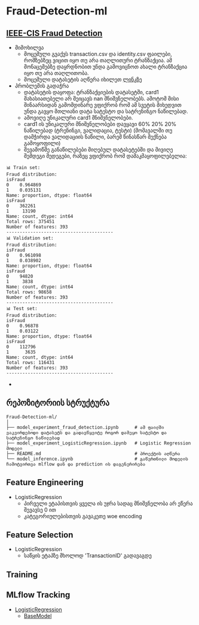# Fraud-Detection-ml

## [IEEE-CIS Fraud Detection](https://www.kaggle.com/c/ieee-fraud-detection/overview)
- მიმოხილვა
  - მოცემული გვაქვს transaction.csv და identity.csv ფაილები, რომზებზეც ვიცით იყო თუ არა თაღლითური ტრანზაქცია. ამ მონაცემებზე დაყრდნობით უნდა გამოვიცნოთ ახალი ტრანზაქცია იყო თუ არა თაღლითობა.
  - მოცემული დატასეტის აღწერა იხილეთ [ლინკზე](https://www.kaggle.com/c/ieee-fraud-detection/discussion/101203#610146)
- პრობლემის გადაჭრა
  - დატასეტის დაყოფა: ტრანზაქციების დატასეტში, card1 მახასიათებელი არ შეიცავს nan მნიშვნელობებს. ამოტომ მისი შინაარსიდან გამომდინარე ვფიქრობ რომ ამ სვეტის მიხედვით უნდა გავყო მთლიანი დატა სატესტო და სატრენინგო ნაწილებად.
  - ამოვიღე უნიკალური card1 მნიშვნელობები.
  - card1 ის უნიკალური მნიშვნელობები დავყავი 60% 20% 20% ნაწილებად (ტრენინგი, ვალიდაცია, ტესტი) (მომავალში თუ დამჭირდა ვალიდაციის ნაწილი, ბარემ წინასწარ მექნება გამოყოფილი)
  - შევამოწმე განაწილებები მიღებულ დატასეტებში და მივიღე შემდეგი შედეგები, რაზეც ვფიქრობ რომ დამაკმაყოფილებელია:
```
📊 Train set:
Fraud distribution:
isFraud
0    0.964869
1    0.035131
Name: proportion, dtype: float64
isFraud
0    362261
1     13190
Name: count, dtype: int64
Total rows: 375451
Number of features: 393
----------------------------------------
📊 Validation set:
Fraud distribution:
isFraud
0    0.961098
1    0.038902
Name: proportion, dtype: float64
isFraud
0    94820
1     3838
Name: count, dtype: int64
Total rows: 98658
Number of features: 393
----------------------------------------
📊 Test set:
Fraud distribution:
isFraud
0    0.96878
1    0.03122
Name: proportion, dtype: float64
isFraud
0    112796
1      3635
Name: count, dtype: int64
Total rows: 116431
Number of features: 393
----------------------------------------
```
  - 

## რეპოზიტორიის სტრუქტურა
```
Fraud-Detection-ml/
│
├── model_experiment_fraud_detection.ipynb      # ამ ფაილში ვაკვირდებოდი დატასეტს და გადავწყვიტე როგორ დამეყო სატესტო და სატრენინგო ნაწილებად
├── model_experiment_LogisticRegression.ipynb   # Logistic Regression მოდელი
├── README.md                                   # პროექტის აღწერა
└── model_inference.ipynb                       # გაწვრთნილი მოდელის ჩამოტვირთვა mlflow დან და prediction ის დაგენერირება
```

## Feature Engineering
- LogisticRegression
  - პირველი ეტაპისთვის ყველა ის უჯრა სადაც მნიშვნელობა არ ეწერა შევავსე 0 ით
  - კატეგორიულებისთვის გავაკეთე woe encoding

## Feature Selection
- LogisticRegression
  - საწყის ეტაპზე მხოლოდ 'TransactionID' გადავაგდე

## Training


## MLflow Tracking
- [LogisticRegression](https://dagshub.com/nmach22/Fraud-Detection-ml.mlflow/#/experiments/0?searchFilter=&orderByKey=attributes.start_time&orderByAsc=false&startTime=ALL&lifecycleFilter=Active&modelVersionFilter=All+Runs&datasetsFilter=W10%3D)
  - [BaseModel](https://dagshub.com/nmach22/Fraud-Detection-ml.mlflow/#/experiments/0/runs/7d17ecf36b114b91b05690ef91971023)
